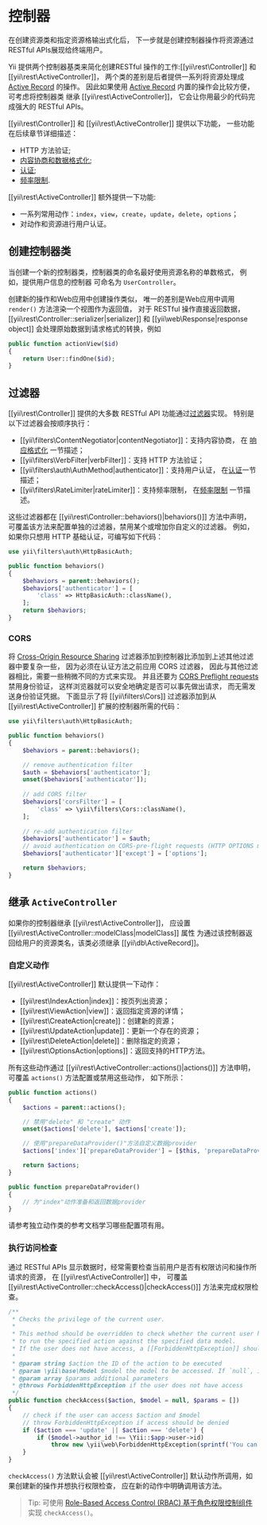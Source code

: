 控制器
===========

在创建资源类和指定资源格输出式化后，
下一步就是创建控制器操作将资源通过RESTful APIs展现给终端用户。

Yii 提供两个控制器基类来简化创建RESTful 
操作的工作:[[yii\rest\Controller]] 和 [[yii\rest\ActiveController]]，
两个类的差别是后者提供一系列将资源处理成 [Active Record](db-active-record.md) 的操作。
因此如果使用 [Active Record](db-active-record.md) 内置的操作会比较方便，可考虑将控制器类
继承 [[yii\rest\ActiveController]]，
它会让你用最少的代码完成强大的 RESTful APIs。

[[yii\rest\Controller]] 和 [[yii\rest\ActiveController]] 提供以下功能，
一些功能在后续章节详细描述：

* HTTP 方法验证;
* [内容协商和数据格式化](rest-response-formatting.md);
* [认证](rest-authentication.md);
* [频率限制](rest-rate-limiting.md).

[[yii\rest\ActiveController]] 额外提供一下功能:

* 一系列常用动作：`index`，`view`，`create`，`update`，`delete`，`options`；
* 对动作和资源进行用户认证。


## 创建控制器类 <span id="creating-controller"></span>

当创建一个新的控制器类，控制器类的命名最好使用资源名称的单数格式，
例如，提供用户信息的控制器
可命名为 `UserController`。

创建新的操作和Web应用中创建操作类似，
唯一的差别是Web应用中调用 `render()` 方法渲染一个视图作为返回值，
对于 RESTful 操作直接返回数据，
[[yii\rest\Controller::serializer|serializer]] 和 [[yii\web\Response|response object]] 
会处理原始数据到请求格式的转换，例如

```php
public function actionView($id)
{
    return User::findOne($id);
}
```


## 过滤器 <span id="filters"></span>

[[yii\rest\Controller]] 提供的大多数 RESTful API 功能通过[过滤器](structure-filters.md)实现。
特别是以下过滤器会按顺序执行：

* [[yii\filters\ContentNegotiator|contentNegotiator]]：支持内容协商，
  在 [响应格式化](rest-response-formatting.md) 一节描述；
* [[yii\filters\VerbFilter|verbFilter]]：支持 HTTP 方法验证；
* [[yii\filters\auth\AuthMethod|authenticator]]：支持用户认证，
  在[认证](rest-authentication.md)一节描述；
* [[yii\filters\RateLimiter|rateLimiter]]：支持频率限制，
  在[频率限制](rest-rate-limiting.md) 一节描述。

这些过滤器都在 [[yii\rest\Controller::behaviors()|behaviors()]] 方法中声明，
可覆盖该方法来配置单独的过滤器，禁用某个或增加你自定义的过滤器。
例如，如果你只想用 HTTP 基础认证，可编写如下代码：

```php
use yii\filters\auth\HttpBasicAuth;

public function behaviors()
{
    $behaviors = parent::behaviors();
    $behaviors['authenticator'] = [
        'class' => HttpBasicAuth::className(),
    ];
    return $behaviors;
}
```

### CORS <span id="cors"></span>

将 [Cross-Origin Resource Sharing](structure-filters.md#cors) 过滤器添加到控制器比添加到上述其他过滤器中要复杂一些，
因为必须在认证方法之前应用 CORS 过滤器，
因此与其他过滤器相比，需要一些稍微不同的方式来实现。
并且还要为 [CORS Preflight requests](https://developer.mozilla.org/en-US/docs/Web/HTTP/Access_control_CORS#Preflighted_requests) 禁用身份验证，
这样浏览器就可以安全地确定是否可以事先做出请求，
而无需发送身份验证凭据。
下面显示了将 [[yii\filters\Cors]] 过滤器添加到从 [[yii\rest\ActiveController]] 扩展的控制器所需的代码：

```php
use yii\filters\auth\HttpBasicAuth;

public function behaviors()
{
    $behaviors = parent::behaviors();

    // remove authentication filter
    $auth = $behaviors['authenticator'];
    unset($behaviors['authenticator']);
    
    // add CORS filter
    $behaviors['corsFilter'] = [
        'class' => \yii\filters\Cors::className(),
    ];
    
    // re-add authentication filter
    $behaviors['authenticator'] = $auth;
    // avoid authentication on CORS-pre-flight requests (HTTP OPTIONS method)
    $behaviors['authenticator']['except'] = ['options'];

    return $behaviors;
}
```


## 继承 `ActiveController` <span id="extending-active-controller"></span>

如果你的控制器继承 [[yii\rest\ActiveController]]，
应设置 [[yii\rest\ActiveController::modelClass|modelClass]] 属性
为通过该控制器返回给用户的资源类名，该类必须继承 [[yii\db\ActiveRecord]]。


### 自定义动作 <span id="customizing-actions"></span>

[[yii\rest\ActiveController]] 默认提供一下动作：

* [[yii\rest\IndexAction|index]]：按页列出资源；
* [[yii\rest\ViewAction|view]]：返回指定资源的详情；
* [[yii\rest\CreateAction|create]]：创建新的资源；
* [[yii\rest\UpdateAction|update]]：更新一个存在的资源；
* [[yii\rest\DeleteAction|delete]]：删除指定的资源；
* [[yii\rest\OptionsAction|options]]：返回支持的HTTP方法。

所有这些动作通过 [[yii\rest\ActiveController::actions()|actions()]] 方法申明，可覆盖 `actions()` 方法配置或禁用这些动作，
如下所示：

```php
public function actions()
{
    $actions = parent::actions();

    // 禁用"delete" 和 "create" 动作
    unset($actions['delete'], $actions['create']);

    // 使用"prepareDataProvider()"方法自定义数据provider 
    $actions['index']['prepareDataProvider'] = [$this, 'prepareDataProvider'];

    return $actions;
}

public function prepareDataProvider()
{
    // 为"index"动作准备和返回数据provider
}
```

请参考独立动作类的参考文档学习哪些配置项有用。


### 执行访问检查 <span id="performing-access-check"></span>

通过 RESTful APIs 显示数据时，经常需要检查当前用户是否有权限访问和操作所请求的资源，
在 [[yii\rest\ActiveController]] 中，
可覆盖 [[yii\rest\ActiveController::checkAccess()|checkAccess()]] 方法来完成权限检查。

```php
/**
 * Checks the privilege of the current user.
 *
 * This method should be overridden to check whether the current user has the privilege
 * to run the specified action against the specified data model.
 * If the user does not have access, a [[ForbiddenHttpException]] should be thrown.
 *
 * @param string $action the ID of the action to be executed
 * @param \yii\base\Model $model the model to be accessed. If `null`, it means no specific model is being accessed.
 * @param array $params additional parameters
 * @throws ForbiddenHttpException if the user does not have access
 */
public function checkAccess($action, $model = null, $params = [])
{
    // check if the user can access $action and $model
    // throw ForbiddenHttpException if access should be denied
    if ($action === 'update' || $action === 'delete') {
        if ($model->author_id !== \Yii::$app->user->id)
            throw new \yii\web\ForbiddenHttpException(sprintf('You can only %s articles that you\'ve created.', $action));
    }
}
```

`checkAccess()` 方法默认会被 [[yii\rest\ActiveController]] 默认动作所调用，如果创建新的操作并想执行权限检查，
应在新的动作中明确调用该方法。

> Tip: 可使用 [Role-Based Access Control (RBAC) 基于角色权限控制组件](security-authorization.md) 实现 `checkAccess()`。

